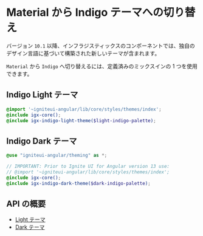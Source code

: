# Material から Indigo テーマへの切り替え
バージョン `10.1` 以降、インフラジスティックスのコンポーネントでは、独自のデザイン言語に基づいて構築された新しいテーマが含まれます。
 
`Material` から `Indigo` へ切り替えるには、定義済みのミックスインの 1 つを使用できます。

## Indigo Light テーマ
```scss
@import '~igniteui-angular/lib/core/styles/themes/index';
@include igx-core();
@include igx-indigo-light-theme($light-indigo-palette);
```

## Indigo Dark テーマ
```scss
@use "igniteui-angular/theming" as *;

// IMPORTANT: Prior to Ignite UI for Angular version 13 use:
// @import '~igniteui-angular/lib/core/styles/themes/index';
@include igx-core();
@include igx-indigo-dark-theme($dark-indigo-palette);
```

## API の概要
* [Light テーマ]({environment:sassApiUrl}/index.html#mixin-igx-indigo-light-theme)
* [Dark テーマ]({environment:sassApiUrl}/index.html#mixin-igx-indigo-dark-theme)
